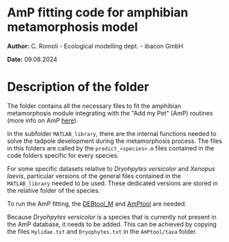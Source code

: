 # AmP fitting code for amphibian metamorphosis model

**Author:** C. Romoli - Ecological modelling dept. - ibacon GmbH

**Date:** 09.08.2024

# Description of the folder

The folder contains all the necessary files to fit the amphibian metamorphosis module integrating with the "Add my Pet" (AmP) routines (more info on AmP [here](https://www.bio.vu.nl/thb/deb/deblab/add_my_pet/index.html)).

In the subfolder `MATLAB_library`, there are the internal functions needed to solve the tadpole development during the metamorphosis process. The files in this folders are called by the `predict_<species>.m` files contained in the code folders specific for every species.

For some specific datasets relative to *Dryohpytes versicolor* and *Xenopus laevis*, particular versions of the general files contained in the `MATLAB_library` needed to be used. These dedicated versions are stored in the relative folder of the species.

To run the AmP fitting, the [DEBtool_M](https://github.com/add-my-pet/DEBtool_M) and [AmPtool](https://github.com/add-my-pet/AmPtool) are needed.

Because *Dryohpytes versicolor* is a species that is currently not present in the AmP database, it needs to be added. This can be achieved by copying the files `Hylidae.txt` and `Dryophytes.txt` in the `AmPtool/taxa` folder.
